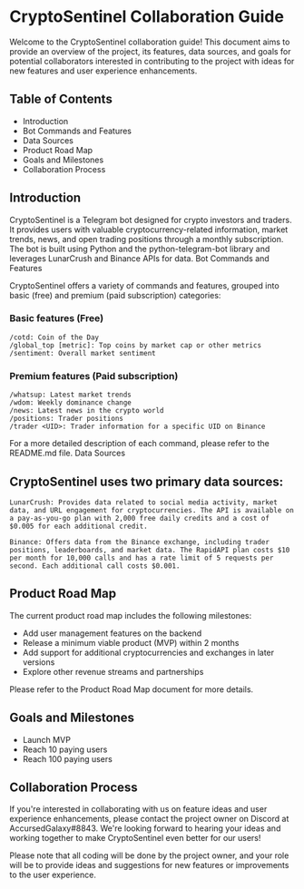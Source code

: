 # CryptoSentinel Collaboration Guide

Welcome to the CryptoSentinel collaboration guide! This document aims to provide an overview of the project, its features, data sources, and goals for potential collaborators interested in contributing to the project with ideas for new features and user experience enhancements.

## Table of Contents

- Introduction
- Bot Commands and Features
- Data Sources
- Product Road Map
- Goals and Milestones
- Collaboration Process

## Introduction

CryptoSentinel is a Telegram bot designed for crypto investors and traders. It provides users with valuable cryptocurrency-related information, market trends, news, and open trading positions through a monthly subscription. The bot is built using Python and the python-telegram-bot library and leverages LunarCrush and Binance APIs for data.
Bot Commands and Features

CryptoSentinel offers a variety of commands and features, grouped into basic (free) and premium (paid subscription) categories:


### Basic features (Free)

    /cotd: Coin of the Day
    /global_top [metric]: Top coins by market cap or other metrics
    /sentiment: Overall market sentiment

### Premium features (Paid subscription)

    /whatsup: Latest market trends
    /wdom: Weekly dominance change
    /news: Latest news in the crypto world
    /positions: Trader positions
    /trader <UID>: Trader information for a specific UID on Binance

For a more detailed description of each command, please refer to the README.md file.
Data Sources

## CryptoSentinel uses two primary data sources:

    LunarCrush: Provides data related to social media activity, market data, and URL engagement for cryptocurrencies. The API is available on a pay-as-you-go plan with 2,000 free daily credits and a cost of $0.005 for each additional credit.

    Binance: Offers data from the Binance exchange, including trader positions, leaderboards, and market data. The RapidAPI plan costs $10 per month for 10,000 calls and has a rate limit of 5 requests per second. Each additional call costs $0.001.

## Product Road Map

The current product road map includes the following milestones:

- Add user management features on the backend
- Release a minimum viable product (MVP) within 2 months
- Add support for additional cryptocurrencies and exchanges in later versions
- Explore other revenue streams and partnerships

Please refer to the Product Road Map document for more details.

## Goals and Milestones

- Launch MVP
- Reach 10 paying users
- Reach 100 paying users

## Collaboration Process

If you're interested in collaborating with us on feature ideas and user experience enhancements, please contact the project owner on Discord at AccursedGalaxy#8843. We're looking forward to hearing your ideas and working together to make CryptoSentinel even better for our users!

Please note that all coding will be done by the project owner, and your role will be to provide ideas and suggestions for new features or improvements to the user experience.